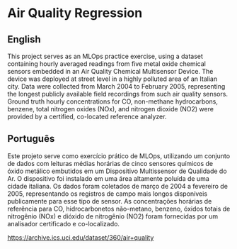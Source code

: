# Air Quality Regression
## English

This project serves as an MLOps practice exercise, using a dataset containing hourly averaged readings from five metal oxide chemical sensors embedded in an Air Quality Chemical Multisensor Device. The device was deployed at street level in a highly polluted area of an Italian city. Data were collected from March 2004 to February 2005, representing the longest publicly available field recordings from such air quality sensors. Ground truth hourly concentrations for CO, non-methane hydrocarbons, benzene, total nitrogen oxides (NOx), and nitrogen dioxide (NO2) were provided by a certified, co-located reference analyzer.

## Português

Este projeto serve como exercício prático de MLOps, utilizando um conjunto de dados com leituras médias horárias de cinco sensores químicos de óxido metálico embutidos em um Dispositivo Multissensor de Qualidade do Ar. O dispositivo foi instalado em uma área altamente poluída de uma cidade italiana. Os dados foram coletados de março de 2004 a fevereiro de 2005, representando os registros de campo mais longos disponíveis publicamente para esse tipo de sensor. As concentrações horárias de referência para CO, hidrocarbonetos não-metano, benzeno, óxidos totais de nitrogênio (NOx) e dióxido de nitrogênio (NO2) foram fornecidas por um analisador certificado e co-localizado.

https://archive.ics.uci.edu/dataset/360/air+quality